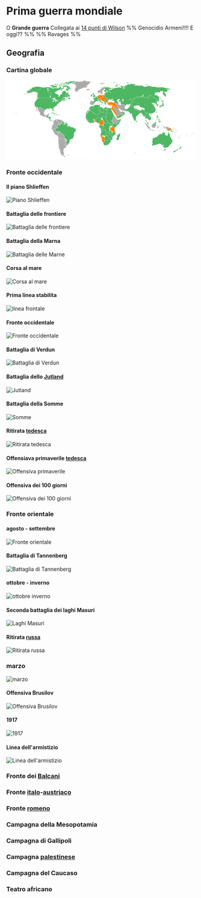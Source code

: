 # Prima guerra mondiale
O **Grande guerra** 
Collegata ai [14 punti di Wilson](14%20punti%20di%20Wilson.md)
%% Genocidio Armeni!!!! E oggi?? %%
%% Ravages %%

## Geografia
### Cartina globale

![WWI](assets/WWI.png)

### Fronte occidentale
#### Il piano Shlieffen
![Piano Shlieffen](https://upload.wikimedia.org/wikipedia/commons/f/fe/Schlieffen_Plan.jpg)

#### Battaglia delle frontiere
![Battaglia delle frontiere](https://upload.wikimedia.org/wikipedia/commons/6/6c/Battle_of_Frontiers_-_Map.jpg)

#### Battaglia della Marna
![Battaglia delle Marne](https://upload.wikimedia.org/wikipedia/commons/d/df/Battle_of_the_Marne_-_Map.jpg)

#### Corsa al mare
![Corsa al mare](https://upload.wikimedia.org/wikipedia/commons/f/fd/Race_to_the_Sea_1914.png)

#### Prima linea stabilita
![linea frontale](https://upload.wikimedia.org/wikipedia/commons/5/56/Western_front_1914.jpg)

#### Fronte occidentale
![Fronte occidentale](https://upload.wikimedia.org/wikipedia/commons/5/51/Western_front_1915-16.jpg)

#### Battaglia di Verdun
![Battaglia di Verdun](https://upload.wikimedia.org/wikipedia/commons/c/c6/Verdun_and_Vincinity_-_Map.jpg)

#### Battaglia dello [Jutland](luoghi/Jutland)
![Jutland](https://upload.wikimedia.org/wikipedia/commons/c/ca/Jutland1916.jpg)

#### Battaglia della Somme
![Somme](https://upload.wikimedia.org/wikipedia/commons/b/b4/Worldwari_map13_largerview.jpg)

#### Ritirata [tedesca](luoghi/Germania)
![Ritirata tedesca](https://upload.wikimedia.org/wikipedia/commons/d/d0/Western_Front_1917.jpg)

#### Offensiava primaverile [tedesca](luoghi/Germania) 
![Offensiva primaverile](https://upload.wikimedia.org/wikipedia/commons/4/42/Western_front_1918_german.jpg)

#### Offensiva dei 100 giorni
![Offensiva dei 100 giorni](https://upload.wikimedia.org/wikipedia/commons/c/c4/Western_front_1918_allied.jpg)


### Fronte orientale
#### agosto - settembre
![Fronte orientale](https://upload.wikimedia.org/wikipedia/commons/f/ff/EasternFront1914a.jpg)

#### Battaglia di Tannenberg
![Battaglia di Tannenberg](https://upload.wikimedia.org/wikipedia/commons/7/7b/Tannenberg3008.jpg)

#### ottobre - inverno
![ottobre inverno](https://upload.wikimedia.org/wikipedia/commons/5/54/EasternFront1914b.jpg)

#### Seconda battaglia dei laghi Masuri
![Laghi Masuri](https://upload.wikimedia.org/wikipedia/commons/3/33/Ostfront_18021915.jpg)

#### Ritirata [russa](luoghi/Russia)
![Ritirata russa](https://upload.wikimedia.org/wikipedia/commons/1/10/EasternFront1915b.jpg)

### marzo
![marzo](https://upload.wikimedia.org/wikipedia/commons/7/71/EasternFront1916a.jpg)


#### Offensiva Brusilov
![Offensiva Brusilov](https://upload.wikimedia.org/wikipedia/commons/1/1a/EasternFront1916b.jpg)

#### 1917
![1917](https://upload.wikimedia.org/wikipedia/commons/d/db/EasternFront1917.jpg)

#### Linea dell'armistizio
![Linea dell'armistizio](https://upload.wikimedia.org/wikipedia/commons/b/bd/Map_Treaty_of_Brest-Litovsk-es.svg)



### Fronte dei [Balcani](luoghi/Balcani)
### Fronte [italo](luoghi/Italia)-[austriaco](luoghi/Impero%20austro-ungarico)
### Fronte [romeno](luoghi/Romania)
### Campagna della Mesopotamia
### Campagna di Gallipoli
### Campagna [palestinese](luoghi/Palestina)
### Campagna del Caucaso
### Teatro africano 
